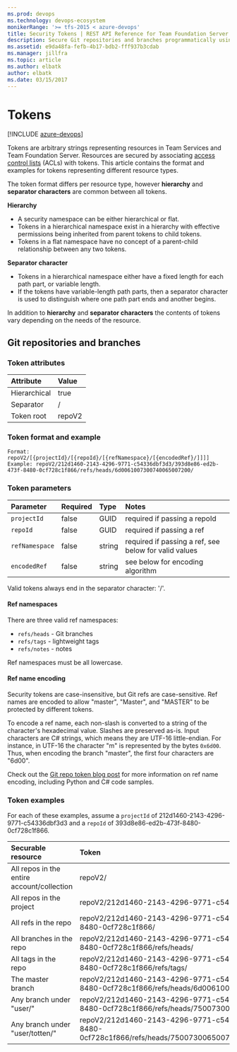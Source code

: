 ```yaml
---
ms.prod: devops
ms.technology: devops-ecosystem
monikerRange: '>= tfs-2015 < azure-devops'
title: Security Tokens | REST API Reference for Team Foundation Server
description: Secure Git repositories and branches programmatically using the REST APIs for Team Foundation Server.
ms.assetid: e9da48fa-fefb-4b17-bdb2-fff937b3cdab
ms.manager: jillfra
ms.topic: article
ms.author: elbatk
author: elbatk
ms.date: 03/15/2017
---
```


# Tokens 

[!INCLUDE [azure-devops](../_data/azure-devops-message.md)]

Tokens are arbitrary strings representing resources in Team Services and Team Foundation Server. Resources are secured by 
associating [access control lists](./acls.md) (ACLs) with tokens. This article contains the format and examples for tokens representing different resource types.

The token format differs per resource type, however **hierarchy** and **separator characters** are common between all tokens.

<a name="hierarchy" />

**Hierarchy**
* A security namespace can be either hierarchical or flat.
* Tokens in a hierarchical namespace exist in a hierarchy with effective permissions being inherited from parent tokens to child tokens.
* Tokens in a flat namespace have no concept of a parent-child relationship between any two tokens.

<a name="separators" />

**Separator character**
* Tokens in a hierarchical namespace either have a fixed length for each path part, or variable length.
* If the tokens have variable-length path parts, then a separator character is used to distinguish where one path part ends and another begins.

In addition to **hierarchy** and **separator characters** the contents of tokens vary depending on the needs of the resource.

## Git repositories and branches

### Token attributes

| Attribute      | Value     |
|:--------------|:----------|
| Hierarchical  | true      |
| Separator     | /         |
| Token root    | repoV2    |

### Token format and example
```
Format: repoV2/[{projectId}/[{repoId}/[{refNamespace}/[{encodedRef}/]]]]
Example: repoV2/212d1460-2143-4296-9771-c54336dbf3d3/393d8e86-ed2b-473f-8480-0cf728c1f866/refs/heads/6d0061007300740065007200/
```

### Token parameters

| Parameter         | Required | Type     | Notes
|:------------------|:---------|:---------|:--------------------------------
| `projectId`         | false    | GUID     | required if passing a repoId
| `repoId`           | false    | GUID     | required if passing a ref
| `refNamespace`      | false    | string   | required if passing a ref, see below for valid values
| `encodedRef`        | false    | string   | see below for encoding algorithm

Valid tokens always end in the separator character: '/'.

#### Ref namespaces

There are three valid ref namespaces:
* `refs/heads` - Git branches
* `refs/tags` - lightweight tags
* `refs/notes` - notes

Ref namespaces must be all lowercase.

#### Ref name encoding

Security tokens are case-insensitive, but Git refs are case-sensitive.
Ref names are encoded to allow "master", "Master", and "MASTER" to be protected by different tokens.

To encode a ref name, each non-slash is converted to a string of the character's hexadecimal value.
Slashes are preserved as-is.
Input characters are C# strings, which means they are UTF-16 little-endian.
For instance, in UTF-16 the character "m" is represented by the bytes `0x6d00`.
Thus, when encoding the branch "master", the first four characters are "6d00".

Check out the [Git repo token blog post](https://blogs.msdn.microsoft.com/visualstudioalm/2017/03/14/git-repo-tokens-for-the-security-service/) for more information on ref name encoding, including Python and C# code samples.

### Token examples

For each of these examples, assume a `projectId` of 212d1460-2143-4296-9771-c54336dbf3d3 and a `repoId` of 393d8e86-ed2b-473f-8480-0cf728c1f866.

| Securable resource       | Token
|:-------------------------|:--------------------------------
| All repos in the entire account/collection | repoV2/
| All repos in the project | repoV2/212d1460-2143-4296-9771-c54336dbf3d3/
| All refs in the repo     | repoV2/212d1460-2143-4296-9771-c54336dbf3d3/393d8e86-ed2b-473f-8480-0cf728c1f866/
| All branches in the repo | repoV2/212d1460-2143-4296-9771-c54336dbf3d3/393d8e86-ed2b-473f-8480-0cf728c1f866/refs/heads/
| All tags in the repo | repoV2/212d1460-2143-4296-9771-c54336dbf3d3/393d8e86-ed2b-473f-8480-0cf728c1f866/refs/tags/
| The master branch        | repoV2/212d1460-2143-4296-9771-c54336dbf3d3/393d8e86-ed2b-473f-8480-0cf728c1f866/refs/heads/6d0061007300740065007200/
| Any branch under "user/" | repoV2/212d1460-2143-4296-9771-c54336dbf3d3/393d8e86-ed2b-473f-8480-0cf728c1f866/refs/heads/7500730065007200/
| Any branch under "user/totten/" | repoV2/212d1460-2143-4296-9771-c54336dbf3d3/393d8e86-ed2b-473f-8480-0cf728c1f866/refs/heads/7500730065007200/74006f007400740065006e00/




